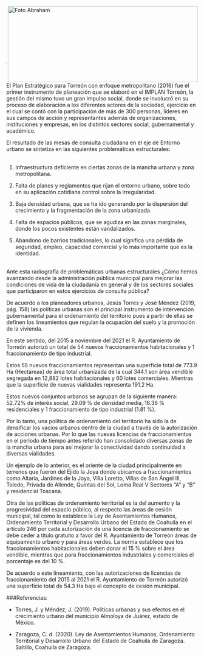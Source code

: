 
<p>
   <a title="ir a Otras Publicaciones" href="http://www.trcimplan.gob.mx/autores/jesus-abraham-salazar-valadez.html"><img class="img-responsive contenido-imagen" src="../imagenes/128/lic-jesus-abraham-salazar-valadez-top2.png" align="right" alt="Foto Abraham" width="500" height="200"></a>
</p>

</br></br></br></br></br></br></br></br>

---

El Plan Estratégico para Torreón con enfoque metropolitano (2016) fue el primer instrumento de planeación que se elaboró en el IMPLAN Torreón, la gestión del mismo tuvo un gran impulso social, donde se involucró en su proceso de elaboración a los diferentes actores de la sociedad, ejercicio en el cual se contó con la participación de más de 300 personas, líderes en sus campos de acción y representantes además de organizaciones, instituciones y empresas, en los distintos sectores social, gubernamental y académico.

El resultado de las mesas de consulta ciudadana en el eje de Entorno urbano se sintetiza en las siguientes problemáticas estructurales:
</br></br>

1. Infraestructura deficiente en ciertas zonas de la mancha urbana y zona metropolitana.

2. Falta de planes y reglamentos que rijan el entorno urbano, sobre todo en su aplicación cotidiana control sobre la irregularidad.

3. Baja densidad urbana, que se ha ido generando por la dispersión del crecimiento y la fragmentación de la zona urbanizada.

4. Falta de espacios públicos, que se agudiza en las zonas marginales, donde los pocos existentes están vandalizados.

5. Abandono de barrios tradicionales, lo cual significa una pérdida de seguridad, empleo, capacidad comercial y lo más importante que es la identidad.

</br>
Ante esta radiografía de problemáticas urbanas estructurales ¿Cómo hemos avanzando desde la administración pública municipal para mejorar las condiciones de vida de la ciudadanía en general y de los sectores sociales que participaron en estos ejercicios de consulta pública?

De acuerdo a los planeadores urbanos, Jesús Torres y José Méndez (2019, pág. 158) las políticas urbanas son el principal instrumento de intervención gubernamental para el ordenamiento del territorio pues a partir de ellas se definen los lineamientos que regulan la ocupación del suelo y la promoción de la vivienda.

En este sentido, del 2015 a noviembre del 2021 el R. Ayuntamiento de Torreón autorizó un total de 54 nuevos fraccionamientos habitacionales y 1 fraccionamiento de tipo industrial.

Estos 55 nuevos fraccionamientos representan una superficie total de 773.9 Ha (Hectáreas) de área total urbanizada de la cual 344.1 son área vendible segregada en 12,882 lotes habitacionales y 60 lotes comerciales. Mientras que la superficie de nuevas vialidades representa 191.2 Ha.

Estos nuevos conjuntos urbanos se agrupan de la siguiente manera: 52.72% de interés social, 29.09 % de densidad media, 16.36 % residenciales y 1 fraccionamiento de tipo industrial (1.81 %).

Por lo tanto, una política de ordenamiento del territorio ha sido la de densificar los vacíos urbanos dentro de la ciudad a través de la autorización de acciones urbanas. Por lo que las nuevas licencias de fraccionamientos en el periodo de tiempo antes referido han consolidado diversas zonas de la mancha urbana para así mejorar la conectividad dando continuidad a diversas vialidades.

Un ejemplo de lo anterior, es el oriente de la ciudad principalmente en terrenos que fueron del Ejido la Joya donde ubicamos a fraccionamientos como Altaria, Jardines de
la Joya, Villa Loretto, Villas de San Ángel III, Toledo, Privada de Allende, Quintas del Sol, Loma Real V Sectores “A” y “B” y residencial Toscana.

Otra de las políticas de ordenamiento territorial es la del aumento y la progresividad del espacio público, al respecto las áreas de cesión municipal, tal como lo establece la Ley de Asentamientos Humanos, Ordenamiento Territorial y Desarrollo Urbano del Estado de Coahuila en el artículo 246 por cada autorización de una licencia de fraccionamiento se debe ceder a título gratuito a favor del R. Ayuntamiento de Torreón áreas de equipamiento urbano y para áreas verdes. La norma establece que los fraccionamientos habitacionales deben donar el 15 % sobre el área vendible, mientras que para fraccionamientos industriales y comerciales el porcentaje es del 10 %.

De acuerdo a este lineamiento, con las autorizaciones de licencias de fraccionamiento del 2015 al 2021 el R. Ayuntamiento de Torreón autorizó una superficie total de 54.3 Ha bajo el concepto de cesión municipal.




###Referencias:

- Torres, J. y Méndez, J. (2019). Políticas urbanas y sus efectos en el crecimiento urbano del municipio Almoloya de Juárez, estado de México.

- Zaragoza, C. d. (2020). Ley de Asentamientos Humanos, Ordenamiento Territorial y Desarrollo Urbano del Estado de Coahuila de Zaragoza. Saltillo, Coahuila de Zaragoza.
